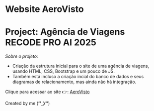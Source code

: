 # Website AeroVisto
# Project: Agência de Viagens RECODE PRO AI 2025

*Sobre o projeto:*
- Criação da estrutura inicial para o site de uma agência de viagens, usando HTML, CSS, Bootstrap e um pouco de JS.
- Também está incluso a criação incial do banco de dados e seus diagramas de relacionamento, mas ainda não há integração.

Clique para acessar ao site 👉: [AeroVisto]()

Created by me ( ͡° ͜ʖ ͡°)

